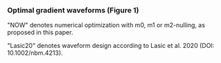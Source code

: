 ### Optimal gradient waveforms (Figure 1)

"NOW" denotes numerical optimization with m0, m1 or m2-nulling, as proposed in this paper.

"Lasic20" denotes waveform design according to Lasic et al. 2020 (DOI: 10.1002/nbm.4213).